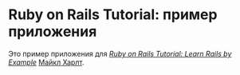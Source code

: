 # Ruby on Rails Tutorial: пример приложения

Это пример приложения для
[*Ruby on Rails Tutorial: Learn Rails by Example*](http://railstutorial.org)
  [Майкл Харлт](http://michaelhartl.com/).